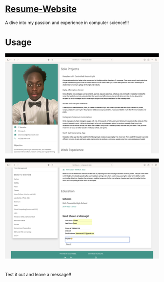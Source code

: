 # [Resume-Website](http://shawnscott.tech)
A dive into my passion and experience in computer science!!!

# Usage
![](https://github.com/Proshawn18/Resume-Website/blob/2363bbd1f240e1346c27d45b443b65e5d8cbb7e3/Images/Screenshot1.png)

![](https://github.com/Proshawn18/Resume-Website/blob/a4c591863c3e34d4e28bdce43d2f870dea0788ff/Images/Screenshot2.png)

#
Test it out and leave a message!!
